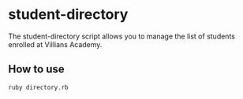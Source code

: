 # student-directory

The student-directory script allows you to manage the list of students enrolled at Villians Academy.

## How to use

```shell
ruby directory.rb
```